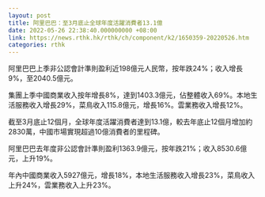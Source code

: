 ```yaml
---
layout: post
title: 阿里巴巴：至3月底止全球年度活躍消費者13.1億
date: 2022-05-26 22:38:40.000000000 +08:00
link: https://news.rthk.hk/rthk/ch/component/k2/1650359-20220526.htm
categories: rthk
---
```


阿里巴巴上季非公認會計準則盈利近198億元人民幣，按年跌24%；收入增長9%，至2040.5億元。

集團上季中國商業收入按年增長8%，達到1403.3億元，佔整體收入69%。本地生活服務收入增長29%，菜鳥收入115.8億元，增長16%。雲業務收入增長12%。

截至3月底止12個月，全球年度活躍消費者達到13.1億，較去年底止12個月增加約2830萬，中國市場實現超過10億消費者的里程碑。

阿里巴巴去年度非公認會計準則盈利1363.9億元，按年跌21%；收入8530.6億元，上升19%。

年內中國商業收入5927億元，增長18%，本地生活服務收入增長23%，菜鳥收入上升24%，雲業務收入上升23%。
